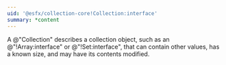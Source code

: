 ```yaml
---
uid: '@esfx/collection-core!Collection:interface'
summary: *content
---
```


A @"Collection" describes a collection object, such as an @"!Array:interface" or @"!Set:interface",
that can contain other values, has a known size, and may have its contents modified.